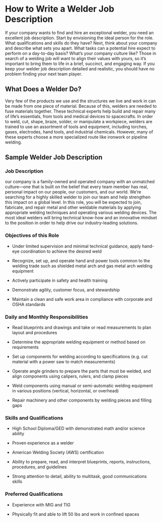 
# How to Write a Welder Job Description

If your company wants to find and hire an exceptional welder, you need an excellent job description. Start by envisioning the ideal person for the role. What qualifications and skills do they have? Next, think about your company and describe what sets you apart. What tasks can a potential hire expect to perform on a day-to-day basis? What’s your company culture like? Those in search of a welding job will want to align their values with yours, so it’s important to bring them to life in a brief, succinct, and engaging way. If you keep your welder job description detailed and realistic, you should have no problem finding your next team player.
## What Does a Welder Do?

Very few of the products we use and the structures we live and work in can be made from one piece of material. Because of this, welders are needed to fuse materials together. These technical experts help build and repair many of life’s essentials, from tools and medical devices to spacecrafts. In order to weld, cut, shape, braze, solder, or manipulate a workpiece, welders are trained to use an assortment of tools and equipment, including torches, gases, electrodes, hand tools, and industrial chemicals. However, many of these experts choose a more specialized route like ironwork or pipeline welding.

## Sample Welder Job Description

### Job Description

our company is a family-owned and operated company with an unmatched culture––one that is built on the belief that every team member has real, personal impact on our people, our customers, and our world. We’re searching for a highly skilled welder to join our team and help strengthen this impact on a global level. In this role, you will be expected to join, fabricate, and repair metal and other weldable materials by applying appropriate welding techniques and operating various welding devices. The most ideal welders will bring technical know-how and an innovative mindset to the position in order to help drive our industry-leading solutions.

### Objectives of this Role

* Under limited supervision and minimal technical guidance, apply hand-eye coordination to achieve the desired weld

* Recognize, set up, and operate hand and power tools common to the welding trade such as shielded metal arch and gas metal arch welding equipment

* Actively participate in safety and health training

* Demonstrate agility, customer focus, and stewardship

* Maintain a clean and safe work area in compliance with corporate and OSHA standards

### Daily and Monthly Responsibilities

* Read blueprints and drawings and take or read measurements to plan layout and procedures

* Determine the appropriate welding equipment or method based on requirements

* Set up components for welding according to specifications (e.g. cut material with a power saw to match measurements)

* Operate angle grinders to prepare the parts that must be welded, and align components using calipers, rulers, and clamp pieces

* Weld components using manual or semi-automatic welding equipment in various positions (vertical, horizontal, or overhead)

* Repair machinery and other components by welding pieces and filling gaps

### Skills and Qualifications

* High School Diploma/GED with demonstrated math and/or science ability

* Proven experience as a welder

* American Welding Society (AWS) certification

* Ability to prepare, read, and interpret blueprints, reports, instructions, procedures, and guidelines

* Strong attention to detail, ability to multitask, good communications skills

### Preferred Qualifications

* Experience with MIG and TIG

* Physically fit and able to lift 50 lbs and work in confined spaces

